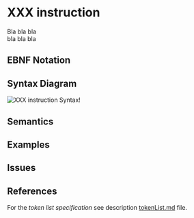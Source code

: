# XXX instruction

Bla bla bla  
bla bla bla


## EBNF Notation


## Syntax Diagram
![XXX instruction Syntax!](/languageSpecification/assets/rules/XXX.png "XXX Syntax Diagram") 


## Semantics


## Examples


## Issues


## References
For the *token list specification* see description [tokenList.md](/languageSpecification/tokenList.md) file.
